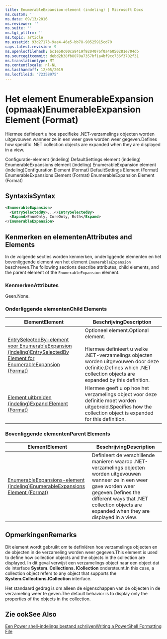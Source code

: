 ```yaml
---
title: EnumerableExpansion-element (indeling) | Microsoft Docs
ms.custom: ''
ms.date: 09/13/2016
ms.reviewer: ''
ms.suite: ''
ms.tgt_pltfrm: ''
ms.topic: article
ms.assetid: 93d27173-9ae4-46e5-bb78-90525915cd70
caps.latest.revision: 9
ms.openlocfilehash: bc1e58c00ca8419f9204076f0a46050281e704db
ms.sourcegitcommit: debd2b38fb8070a7357bf1a4bf9cc736f3702f31
ms.translationtype: MT
ms.contentlocale: nl-NL
ms.lasthandoff: 12/05/2019
ms.locfileid: "72358975"
---
```

# <a name="enumerableexpansion-element-format"></a><span data-ttu-id="5011f-102">Het element EnumerableExpansion (opmaak)</span><span class="sxs-lookup"><span data-stu-id="5011f-102">EnumerableExpansion Element (Format)</span></span>

<span data-ttu-id="5011f-103">Hiermee definieert u hoe specifieke .NET-verzamelings objecten worden uitgevouwen wanneer ze in een weer gave worden weer gegeven.</span><span class="sxs-lookup"><span data-stu-id="5011f-103">Defines how specific .NET collection objects are expanded when they are displayed in a view.</span></span>

<span data-ttu-id="5011f-104">Configuratie-element (indeling) DefaultSettings element (indeling) EnumerableExpansions element (indeling) EnumerableExpansion element (indeling)</span><span class="sxs-lookup"><span data-stu-id="5011f-104">Configuration Element (Format) DefaultSettings Element (Format) EnumerableExpansions Element (Format) EnumerableExpansion Element (Format)</span></span>

## <a name="syntax"></a><span data-ttu-id="5011f-105">Syntaxis</span><span class="sxs-lookup"><span data-stu-id="5011f-105">Syntax</span></span>

```xml
<EnumerableExpansion>
  <EntrySelectedBy>...</EntrySelectedBy>
  <Expand>EnumOnly, CoreOnly, Both</Expand>
</EnumerableExpansion>
```

## <a name="attributes-and-elements"></a><span data-ttu-id="5011f-106">Kenmerken en elementen</span><span class="sxs-lookup"><span data-stu-id="5011f-106">Attributes and Elements</span></span>

<span data-ttu-id="5011f-107">In de volgende secties worden kenmerken, onderliggende elementen en het bovenliggende element van het element `EnumerableExpansion` beschreven.</span><span class="sxs-lookup"><span data-stu-id="5011f-107">The following sections describe attributes, child elements, and the parent element of the `EnumerableExpansion` element.</span></span>

### <a name="attributes"></a><span data-ttu-id="5011f-108">Kenmerken</span><span class="sxs-lookup"><span data-stu-id="5011f-108">Attributes</span></span>

<span data-ttu-id="5011f-109">Geen.</span><span class="sxs-lookup"><span data-stu-id="5011f-109">None.</span></span>

### <a name="child-elements"></a><span data-ttu-id="5011f-110">Onderliggende elementen</span><span class="sxs-lookup"><span data-stu-id="5011f-110">Child Elements</span></span>

|<span data-ttu-id="5011f-111">Element</span><span class="sxs-lookup"><span data-stu-id="5011f-111">Element</span></span>|<span data-ttu-id="5011f-112">Beschrijving</span><span class="sxs-lookup"><span data-stu-id="5011f-112">Description</span></span>|
|-------------|-----------------|
|[<span data-ttu-id="5011f-113">EntrySelectedBy-element voor EnumerableExpansion (indeling)</span><span class="sxs-lookup"><span data-stu-id="5011f-113">EntrySelectedBy Element for EnumerableExpansion (Format)</span></span>](./entryselectedby-element-for-enumerableexpansion-format.md)|<span data-ttu-id="5011f-114">Optioneel element.</span><span class="sxs-lookup"><span data-stu-id="5011f-114">Optional element.</span></span><br /><br /> <span data-ttu-id="5011f-115">Hiermee definieert u welke .NET-verzamelings objecten worden uitgevouwen door deze definitie.</span><span class="sxs-lookup"><span data-stu-id="5011f-115">Defines which .NET collection objects are expanded by this definition.</span></span>|
|[<span data-ttu-id="5011f-116">Element uitbreiden (indeling)</span><span class="sxs-lookup"><span data-stu-id="5011f-116">Expand Element (Format)</span></span>](./expand-element-format.md)|<span data-ttu-id="5011f-117">Hiermee geeft u op hoe het verzamelings object voor deze definitie moet worden uitgebreid.</span><span class="sxs-lookup"><span data-stu-id="5011f-117">Specifies how the collection object is expanded for this definition.</span></span>|

### <a name="parent-elements"></a><span data-ttu-id="5011f-118">Bovenliggende elementen</span><span class="sxs-lookup"><span data-stu-id="5011f-118">Parent Elements</span></span>

|<span data-ttu-id="5011f-119">Element</span><span class="sxs-lookup"><span data-stu-id="5011f-119">Element</span></span>|<span data-ttu-id="5011f-120">Beschrijving</span><span class="sxs-lookup"><span data-stu-id="5011f-120">Description</span></span>|
|-------------|-----------------|
|[<span data-ttu-id="5011f-121">EnumerableExpansions-element (indeling)</span><span class="sxs-lookup"><span data-stu-id="5011f-121">EnumerableExpansions Element (Format)</span></span>](./enumerableexpansions-element-format.md)|<span data-ttu-id="5011f-122">Definieert de verschillende manieren waarop .NET-verzamelings objecten worden uitgevouwen wanneer ze in een weer gave worden weer gegeven.</span><span class="sxs-lookup"><span data-stu-id="5011f-122">Defines the different ways that .NET collection objects are expanded when they are displayed in a view.</span></span>|

## <a name="remarks"></a><span data-ttu-id="5011f-123">Opmerkingen</span><span class="sxs-lookup"><span data-stu-id="5011f-123">Remarks</span></span>

<span data-ttu-id="5011f-124">Dit element wordt gebruikt om te definiëren hoe verzamelings objecten en de objecten in de verzameling worden weer gegeven.</span><span class="sxs-lookup"><span data-stu-id="5011f-124">This element is used to define how collection objects and the objects in the collection are displayed.</span></span> <span data-ttu-id="5011f-125">In dit geval verwijst een verzamelings object naar een object dat de interface **System. Collections. ICollection** ondersteunt.</span><span class="sxs-lookup"><span data-stu-id="5011f-125">In this case, a collection object refers to any object that supports the  **System.Collections.ICollection** interface.</span></span>

<span data-ttu-id="5011f-126">Het standaard gedrag is om alleen de eigenschappen van de objecten in de verzameling weer te geven.</span><span class="sxs-lookup"><span data-stu-id="5011f-126">The default behavior is to display only the properties of the objects in the collection.</span></span>

## <a name="see-also"></a><span data-ttu-id="5011f-127">Zie ook</span><span class="sxs-lookup"><span data-stu-id="5011f-127">See Also</span></span>

[<span data-ttu-id="5011f-128">Een Power shell-indelings bestand schrijven</span><span class="sxs-lookup"><span data-stu-id="5011f-128">Writing a PowerShell Formatting File</span></span>](./writing-a-powershell-formatting-file.md)
